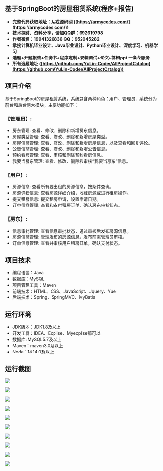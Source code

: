 ## 基于SpringBoot的房屋租赁系统(程序+报告)

- <b>完整代码获取地址：从戎源码网 ([https://armycodes.com/](https://armycodes.com/))</b>
- <b>技术探讨、资料分享，请加QQ群：692619798</b> 
- <b>作者微信：19941326836  QQ：952045282</b> 
- <b>承接计算机毕业设计、Java毕业设计、Python毕业设计、深度学习、机器学习</b>
- <b>选题+开题报告+任务书+程序定制+安装调试+论文+答辩ppt 一条龙服务</b>
- <b>所有选题地址 ([https://github.com/YuLin-Coder/AllProjectCatalog](https://github.com/YuLin-Coder/AllProjectCatalog)) </b>

## 项目介绍
基于SpringBoot的房屋租赁系统，系统包含两种角色：用户、管理员，系统分为前台和后台两大模块，主要功能如下：

### 【管理员】:
- 房东管理: 查看、修改、删除和新增房东信息。
- 房屋类型管理: 查看、修改、删除和新增房屋类型。
- 房屋信息管理: 查看、修改、删除和新增房屋信息，以及查看和回复评论。
- 公告信息管理: 查看、修改、删除和新增公告信息。
- 预约看房管理: 查看、审核和删除预约看房信息。
- 我要当房东管理: 查看、修改、删除和审核“我要当房东”信息。

### 【用户】:
- 房源信息: 查看所有要出租的房源信息，按条件查询。
- 房源详细信息: 查看房源详细介绍，收藏房源或进行租房操作。
- 提交租房信息: 提交租房申请，设置申请日期。
- 订单信息管理: 查看和支付租房订单，确认房东审核状态。

### 【房东】:
- 信息审批管理: 查看信息审批状态，通过审核后发布房源信息。
- 房源信息管理: 管理发布的房源信息，发布前需管理员审核。
- 订单信息管理: 查看并审核用户租房订单，确认支付状态。

## 项目技术
- 编程语言：Java
- 数据库：MySQL
- 项目管理工具：Maven
- 前端技术：HTML、CSS、JavaScript、Jquery、Vue
- 后端技术：Spring、SpringMVC、MyBatis

## 运行环境
- JDK版本：JDK1.8及以上
- 开发工具：IDEA、Ecplise、Myecplise都可以
- 数据库: MySQL5.7及以上
- Maven：maven3.0及以上
- Node：14.14.0及以上

## 运行截图
![](screenshot/1.png)

![](screenshot/2.png)

![](screenshot/3.png)

![](screenshot/4.png)

![](screenshot/5.png)

![](screenshot/6.png)

![](screenshot/7.png)

![](screenshot/8.png)

![](screenshot/9.png)

![](screenshot/10.png)
